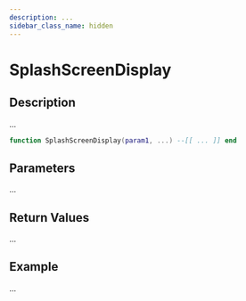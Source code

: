 ```yaml
---
description: ...
sidebar_class_name: hidden
---
```


# SplashScreenDisplay

## Description

...

```lua
function SplashScreenDisplay(param1, ...) --[[ ... ]] end
```

## Parameters

...

## Return Values

...

## Example

...

